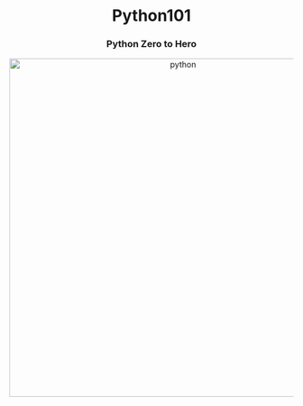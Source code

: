 <h1 align="center" >Python101</h1>
<h3 align="center" >Python Zero to Hero</h3>

<p align="center"><img src="https://media3.giphy.com/media/coxQHKASG60HrHtvkt/giphy.gif" width="600"  alt ="python"></p>
